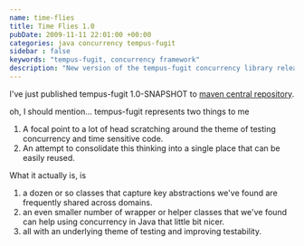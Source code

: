 ```yaml
---
name: time-flies
title: Time Flies 1.0
pubDate: 2009-11-11 22:01:00 +00:00
categories: java concurrency tempus-fugit
sidebar : false
keywords: "tempus-fugit, concurrency framework"
description: "New version of the tempus-fugit concurrency library released."
---
```


I've just published tempus-fugit 1.0-SNAPSHOT to [maven central repository](http://search.maven.org/).

oh, I should mention... tempus-fugit represents two things to me

  1. A focal point to a lot of head scratching around the theme of testing concurrency and time sensitive code.
  1. An attempt to consolidate this thinking into a single place that can be easily reused.

What it actually is, is

  1. a dozen or so classes that capture key abstractions we've found are frequently shared across domains.  
  1. an even smaller number of wrapper or helper classes that we've found can help using concurrency in Java that little bit nicer.
  1. all with an underlying theme of testing and improving testability.



